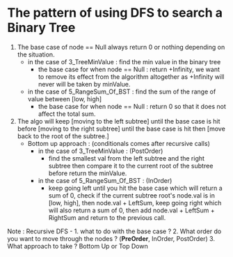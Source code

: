 # The pattern of using DFS to search a Binary Tree
1. The base case of node == Null always return 0 or nothing depending on the situation.
    - in the case of 3_TreeMinValue : find the min value in the binary tree
        - the base case for when node == Null : return +Infinity, we want to remove its effect from the algorithm altogether as +Infinity will never will be taken by minValue.
    - in the case of 5_RangeSum_Of_BST : find the sum of the range of value between [low, high]
        - the base case for when node == Null : return 0 so that it does not affect the total sum.
2. The algo will keep [moving to the left subtree] until the base case is hit before [moving to the right subtree] until the base case is hit then [move back to the root of the subtree.]
    - Bottom up approach : (conditionals comes after recursive calls)
        - in the case of 3_TreeMinValue : (PostOrder)
            - find the smallest val from the left subtree and the right subtree then compare it to the current root of the subtree before return the minValue.
        - in the case of 5_RangeSum_Of_BST : (InOrder)
            - keep going left until you hit the base case which will return a sum of 0, check if the current subtree root's node.val is in [low, high], then node.val + LeftSum, keep going right which will also return a sum of 0, then add node.val + LeftSum + RightSum and return to the previous call.

Note : Recursive DFS - 
    1. what to do with the base case ? 
    2. What order do you want to move through the nodes ? (**PreOrder**, InOrder, PostOrder) 
    3. What approach to take ? Bottom Up or Top Down